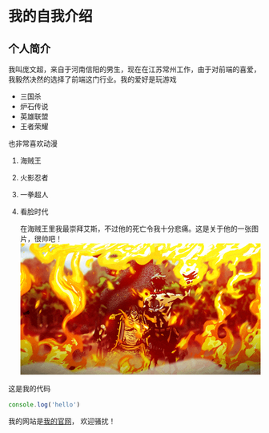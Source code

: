 # 我的自我介绍
## 个人简介

我叫庞文超，来自于河南信阳的男生，现在在江苏常州工作，由于对前端的喜爱，我毅然决然的选择了前端这门行业。我的爱好是玩游戏

* 三国杀
* 炉石传说
* 英雄联盟
* 王者荣耀

也非常喜欢动漫

1. 海贼王
2. 火影忍者
3. 一拳超人
4. 看脸时代
   
   在海贼王里我最崇拜艾斯，不过他的死亡令我十分悲痛。这是关于他的一张图片，很帅吧！
   ![火拳艾斯](1.gif)

这是我的代码

   ```javascript
   console.log('hello')
   ```


   我的网站是[我的官网](https://pangwenchao.com)，
    欢迎骚扰！